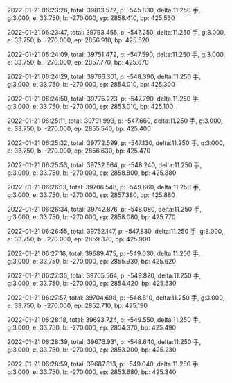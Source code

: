 2022-01-21 06:23:26, total: 39813.572, p: -545.830, delta:11.250 手, g:3.000, e: 33.750, b: -270.000, ep: 2858.410, bp: 425.530

2022-01-21 06:23:47, total: 39793.455, p: -547.250, delta:11.250 手, g:3.000, e: 33.750, b: -270.000, ep: 2856.910, bp: 425.520

2022-01-21 06:24:09, total: 39751.472, p: -547.590, delta:11.250 手, g:3.000, e: 33.750, b: -270.000, ep: 2857.770, bp: 425.670

2022-01-21 06:24:29, total: 39766.301, p: -548.390, delta:11.250 手, g:3.000, e: 33.750, b: -270.000, ep: 2854.010, bp: 425.300

2022-01-21 06:24:50, total: 39775.223, p: -547.790, delta:11.250 手, g:3.000, e: 33.750, b: -270.000, ep: 2853.010, bp: 425.100

2022-01-21 06:25:11, total: 39791.993, p: -547.660, delta:11.250 手, g:3.000, e: 33.750, b: -270.000, ep: 2855.540, bp: 425.400

2022-01-21 06:25:32, total: 39772.599, p: -547.130, delta:11.250 手, g:3.000, e: 33.750, b: -270.000, ep: 2856.630, bp: 425.470

2022-01-21 06:25:53, total: 39732.564, p: -548.240, delta:11.250 手, g:3.000, e: 33.750, b: -270.000, ep: 2858.800, bp: 425.880

2022-01-21 06:26:13, total: 39706.548, p: -549.660, delta:11.250 手, g:3.000, e: 33.750, b: -270.000, ep: 2857.380, bp: 425.880

2022-01-21 06:26:34, total: 39742.876, p: -548.080, delta:11.250 手, g:3.000, e: 33.750, b: -270.000, ep: 2858.080, bp: 425.770

2022-01-21 06:26:55, total: 39752.147, p: -547.830, delta:11.250 手, g:3.000, e: 33.750, b: -270.000, ep: 2859.370, bp: 425.900

2022-01-21 06:27:16, total: 39689.475, p: -549.030, delta:11.250 手, g:3.000, e: 33.750, b: -270.000, ep: 2855.930, bp: 425.620

2022-01-21 06:27:36, total: 39705.564, p: -549.820, delta:11.250 手, g:3.000, e: 33.750, b: -270.000, ep: 2854.420, bp: 425.530

2022-01-21 06:27:57, total: 39704.698, p: -548.810, delta:11.250 手, g:3.000, e: 33.750, b: -270.000, ep: 2852.710, bp: 425.190

2022-01-21 06:28:18, total: 39693.724, p: -549.550, delta:11.250 手, g:3.000, e: 33.750, b: -270.000, ep: 2854.370, bp: 425.490

2022-01-21 06:28:39, total: 39676.931, p: -548.640, delta:11.250 手, g:3.000, e: 33.750, b: -270.000, ep: 2853.200, bp: 425.230

2022-01-21 06:28:59, total: 39687.813, p: -549.040, delta:11.250 手, g:3.000, e: 33.750, b: -270.000, ep: 2853.680, bp: 425.340